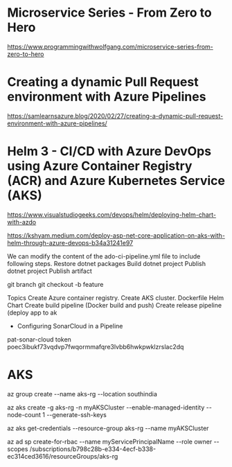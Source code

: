 # Microservice Series - From Zero to Hero
https://www.programmingwithwolfgang.com/microservice-series-from-zero-to-hero

# Creating a dynamic Pull Request environment with Azure Pipelines
https://samlearnsazure.blog/2020/02/27/creating-a-dynamic-pull-request-environment-with-azure-pipelines/

# Helm 3 - CI/CD with Azure DevOps using Azure Container Registry (ACR) and Azure Kubernetes Service (AKS)
https://www.visualstudiogeeks.com/devops/helm/deploying-helm-chart-with-azdo

https://kshyam.medium.com/deploy-asp-net-core-application-on-aks-with-helm-through-azure-devops-b34a31241e97

We can modify the content of the ado-ci-pipeline.yml file to include following steps.
Restore dotnet packages
Build dotnet project
Publish dotnet project
Publish artifact



git branch
git checkout -b feature


Topics
Create Azure container registry.
Create AKS cluster.
Dockerfile
Helm Chart
Create build pipeline (Docker build and push)
Create release pipeline (deploy app to ak
- Configuring SonarCloud in a Pipeline

pat-sonar-cloud token
poec3ibukf73vqdvp7fwqormmafqre3lvbb6hwkpwklzrslac2dq


# AKS
az group create --name aks-rg --location southindia

az aks create -g aks-rg -n myAKSCluster --enable-managed-identity --node-count 1 --generate-ssh-keys

az aks get-credentials --resource-group aks-rg --name myAKSCluster


az ad sp create-for-rbac --name myServicePrincipalName --role owner --scopes /subscriptions/b798c28b-e334-4ecf-b338-ec314ced3616/resourceGroups/aks-rg